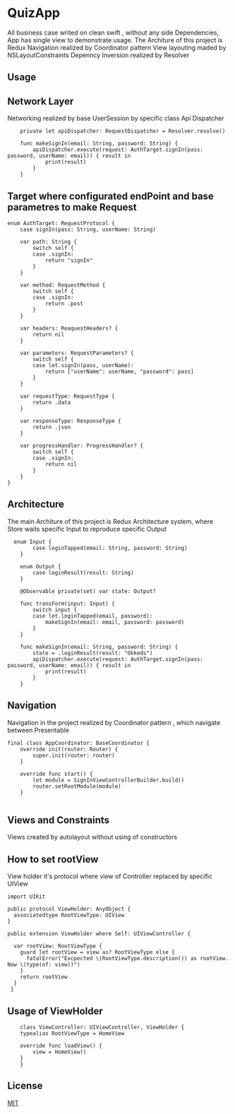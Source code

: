 # QuizApp
All business case writed on clean swift , without any side Dependencies, App has single view to demonstrate usage. 
The Architure of this project is Redux 
Navigation realized by Coordinator pattern 
View layouting maded by NSLayoutConstraints 
Depenncy Inversion realized by Resolver 
## Usage

## Network Layer 
Networking realized by base UserSession by specific class Api Dispatcher
```
    private let apiDispatcher: RequestDispatcher = Resolver.resolve()

    func makeSignIn(email: String, password: String) {
        apiDispatcher.execute(request: AuthTarget.signIn(pass: password, userName: email)) { result in
            print(result)
        }
    }
```

## Target where configurated endPoint and base parametres to make Request
```
enum AuthTarget: RequestProtocol {
    case signIn(pass: String, userName: String)

    var path: String {
        switch self {
        case .signIn:
            return "signIn"
        }
    }
    
    var method: RequestMethod {
        switch self {
        case .signIn:
            return .post
        }
    }
    
    var headers: ReaquestHeaders? {
        return nil
    }
    
    var parameters: RequestParameters? {
        switch self {
        case let.signIn(pass, userName):
            return ["userName": userName, "password": pass]
        }
    }
    
    var requestType: RequestType {
        return .data
    }
    
    var responseType: ResponseType {
        return .json
    }
    
    var progressHandler: ProgressHandler? {
        switch self {
        case .signIn:
            return nil
        }
    }
}
```

## Architecture
The main Architure of this project is  Redux Architecture system, where Store waits specific Input to reproduce specific Output
```
  enum Input {
        case loginTapped(email: String, password: String)
    }
    
    enum Output {
        case loginResult(result: String)
    }
    
    @Observable private(set) var state: Output?
    
    func transForm(input: Input) {
        switch input {
        case let.loginTapped(email, password):
            makeSignIn(email: email, password: password)
        }
    }

    func makeSignIn(email: String, password: String) {
        state = .loginResult(result: "Okkeds")
        apiDispatcher.execute(request: AuthTarget.signIn(pass: password, userName: email)) { result in
            print(result)
        }
    }
```

## Navigation
Navigation in the project realized by Coordinator pattern , which navigate between Presentable 
```
final class AppCoordinator: BaseCoordinator {
    override init(router: Router) {
        super.init(router: router)
    }
    
    override func start() {
        let module = SignInViewControllerBuilder.build()
        router.setRootModule(module)
    }
    
```
## Views and Constraints 
Views created by autolayout without using of constructors

## How to set rootView
View holder it's protocol where view of Controller replaced by specific UIView
```
import UIKit

public protocol ViewHolder: AnyObject {
  associatedtype RootViewType: UIView
}

public extension ViewHolder where Self: UIViewController {

  var rootView: RootViewType {
    guard let rootView = view as? RootViewType else {
      fatalError("Excpected \(RootViewType.description()) as rootView. Now \(type(of: view))")
    }
    return rootView
  }
 }
```

## Usage of ViewHolder 

```
    class ViewController: UIViewController, ViewHolder { 
    typealias RootViewType = HomeView
    
    override func loadView() {
        view = HomeView()
    }
    }
```

## License
[MIT](https://github.com/roonyx-tech/quiz-app/blob/main/LICENSE)
